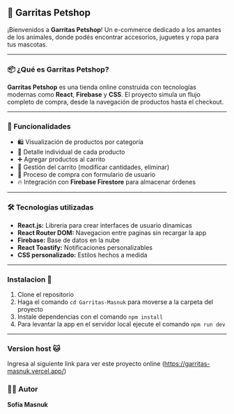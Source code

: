 ## 🐾 Garritas Petshop

¡Bienvenidos a **Garritas Petshop**! Un e-commerce dedicado a los amantes de los animales, donde podés encontrar accesorios, juguetes y ropa para tus mascotas.

---

### 📦 ¿Qué es Garritas Petshop?

**Garritas Petshop** es una tienda online construida con tecnologías modernas como **React**, **Firebase** y **CSS**. El proyecto simula un flujo completo de compra, desde la navegación de productos hasta el checkout.

---

### 🚀 Funcionalidades

- 🛍️ Visualización de productos por categoría
- 🔎 Detalle individual de cada producto
- ➕ Agregar productos al carrito
- 🛒 Gestión del carrito (modificar cantidades, eliminar)
- 🧾 Proceso de compra con formulario de usuario
- 🔥 Integración con **Firebase Firestore** para almacenar órdenes

---

### 🛠️ Tecnologías utilizadas

- **React.js:** Libreria para crear interfaces de usuario dinamicas
- **React Router DOM:** Navegacion entre paginas sin recargar la app
- **Firebase:** Base de datos en la nube
- **React Toastify:** Notificaciones personalizables
- **CSS personalizado:** Estilos hechos a medida


---

### Instalacion 🐶

1. Clone el repositorio
2. Haga el comando `cd Garritas-Masnuk` para moverse a la carpeta del proyecto
3. Instale dependencias con el comando `npm install`
4. Para levantar la app en el servidor local ejecute el comando `npm run dev`

---

### Version host 🐱

Ingresa al siguiente link para ver este proyecto online (https://garritas-masnuk.vercel.app/)

### 🙋‍♀️ Autor 

**Sofía Masnuk**
